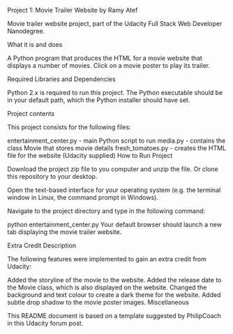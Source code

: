 Project 1: Movie Trailer Website
by Ramy Atef

Movie trailer website project, part of the Udacity Full Stack Web Developer Nanodegree.

What it is and does

A Python program that produces the HTML for a movie website that displays a number of movies. Click on a movie poster to play its trailer.

Required Libraries and Dependencies

Python 2.x is required to run this project. The Python executable should be in your default path, which the Python installer should have set.

Project contents

This project consists for the following files:

entertainment_center.py - main Python script to run
media.py - contains the class Movie that stores movie details
fresh_tomatoes.py - creates the HTML file for the website (Udacity supplied)
How to Run Project

Download the project zip file to you computer and unzip the file. Or clone this repository to your desktop.

Open the text-based interface for your operating system (e.g. the terminal window in Linux, the command prompt in Windows).

Navigate to the project directory and type in the following command:

python entertainment_center.py
Your default browser should launch a new tab displaying the movie trailer website.

Extra Credit Description

The following features were implemented to gain an extra credit from Udacity:

Added the storyline of the movie to the website.
Added the release date to the Movie class, which is also displayed on the website.
Changed the background and text colour to create a dark theme for the website.
Added subtle drop shadow to the movie poster images.
Miscellaneous

This README document is based on a template suggested by PhilipCoach in this Udacity forum post.